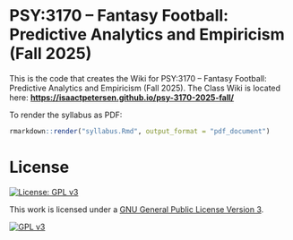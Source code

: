 # PSY:3170 – Fantasy Football: Predictive Analytics and Empiricism (Fall 2025)

This is the code that creates the Wiki for PSY:3170 – Fantasy Football: Predictive Analytics and Empiricism (Fall 2025). 
The Class Wiki is located here: **https://isaactpetersen.github.io/psy-3170-2025-fall/**

To render the syllabus as PDF:

```r
rmarkdown::render("syllabus.Rmd", output_format = "pdf_document")
```

# License

[![License: GPL v3][gpl-v3-shield]][gpl-v3]

This work is licensed under a
[GNU General Public License Version 3][gpl-v3].

[![GPL v3][gpl-v3-image]][gpl-v3]

[gpl-v3]: https://www.gnu.org/licenses/gpl-3.0.html
[gpl-v3-image]: https://www.gnu.org/graphics/gplv3-127x51.png
[gpl-v3-shield]: https://img.shields.io/badge/License-GPLv3-blue.svg
